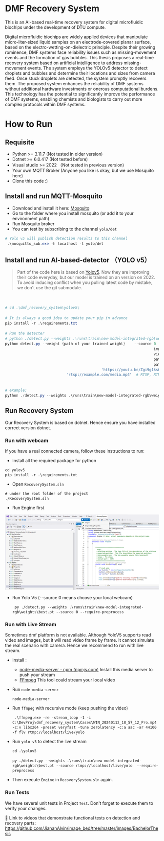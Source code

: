 # DMF Recovery System

This is an AI-based real-time recovery system for digital microfluidic biochips under the development of DTU compute.

Digital microfluidic biochips are widely applied devices that manipulate micro-liter-sized liquid samples on an  electrode-covered planar surface, based on the electro-wetting-on-dielectric principle. Despite their growing rominence, DMF systems face reliability issues such as missing-movement events and the formation of gas bubbles. This thesis proposes a real-time recovery system based on artificial intelligence to address missing-movement events. The system employs the YOLOv5 detector to detect droplets and bubbles and determine their locations and sizes from camera feed. Once stuck droplets are detected, the system promptly recovers them. The proposed system enhances the reliability of DMF systems without additional hardware investments or onerous computational burdens. This technology has the potential to significantly improve the performance of DMF systems, enabling chemists and biologists to carry out more complex protocols within DMF systems.

# How to Run

## Requisite

* Python >= 3.11.7 (Not tested in older version)
* Dotnet >= 6.0.417 (Not tested before)
* Visual studio >= 2022 （Not tested in previous version)
* Your own MQTT Broker (Anyone you like is okay, but we use Mosquito here)
* Clone this code :)

## Install and run MQTT-Mosquito

* Download and install it here: [Mosquito](https://mosquitto.org/download/)
* Go to the folder where you install mosquito (or add it to your environment path)
* Run Mosquito broker
* You can test by subscribing to the channel `yolo/det`

```powershell
# Yolo v5 will publish detection results to this channel
 .\mosquitto_sub.exe -h localhost -t yolo/det
```

## Install and run AI-based-detector （YOLO v5）

> Part of the code here is based on [Yolov5](https://github.com/ultralytics/yolov5). Now they are improving their code everyday, but our model is trained on an version on 2022. To avoid inducing conflict when you pulling latest code by mistake, we don't use the git submodule.

```powershell


# cd .\dmf_recovery_system\yolov5\

# It is always a good idea to update your pip in advance
pip install -r .\requirements.txt

# Run the detecter
# python ./detect.py --weights .\runs\train\new-model-integrated-rgb\weights\best.pt --source 0
python detect.py --weight {path of your trained weight}    --source 0  # webcam  
                            										img.jpg  # image
                            										vid.mp4  # video
                            										path/  # directory
                            										path/*.jpg  # glob
                            				'https://youtu.be/Zgi9g1ksQHc'  # YouTube
                            'rtsp://example.com/media.mp4'  # RTSP, RTMP, HTTP stream


# example:
python ./detect.py --weights .\runs\train\new-model-integrated-rgb\weights\best.pt --source ..\image_dataset\CorrectionTest\   --require-preprocess
```

## Run Recovery System

Our Recovery System is based on dotnet.
Hence ensure you have installed correct version dotnet.

### Run with webcam
If you have a real connected camera, follow these instructions to run:

* Install all the required package for python

```shell
cd yolov5
pip install -r .\requirements.txt
```

* Open `RecoverySystem.sln`
``` shell
# under the root folder of the project
./RecoverySystem.sln
```

* Run Engine first

![image-20240121231315740](.\pic\image-20240121231315740.png)

* Run Yolo V5 (--source 0 means choose your local webcam)

  ```shell
   py ./detect.py --weights .\runs\train\new-model-integrated-rgb\weights\best.pt --source 0 --require-preprocess
  ```

### Run with Live Stream

Sometimes dmf platform is not available. Although YoloV5 supports read video and images, but  it will read video frame by frame. It cannot simulate the real scenario with camera. Hence we recommend to run with live stream.

* Install : 

  * [node-media-server - npm (npmjs.com)](https://www.npmjs.com/package/node-media-server) Install this media server to push your stream
  * [FFmpeg](https://ffmpeg.org/)  This tool could stream your local video 

* Run `node-media-server`

  ```shell
  node-media-server
  ```

* Run `ffmpeg` with recursive mode (keep pushing the video)

  ```shell
   .\ffmpeg.exe -re -stream_loop -1 -i  C:\DevProj\dmf_recovery_system\Cases\WIN_20240112_18_57_12_Pro.mp4 -c:v libx264 -preset veryfast -tune zerolatency -c:a aac -ar 44100 -f flv rtmp://localhost/live/yolo
  ```

* Run `yolo v5` to detect the live stream

  ```shell
  cd .\yolov5
  
  py ./detect.py --weights .\runs\train\new-model-integrated-rgb\weights\best.pt --source rtmp://localhost/live/yolo  --require-preprocess
  ```

* Then execute `Engine` in `RecoverySystem.sln` again.

### Run Tests

We have several unit tests in Project `Test`. Don't forget to execute them to verify your changes. 




🔗 Link to videos that demonstrate functional tests on detection and recovery parts: https://github.com/JiananAlvin/image_bed/tree/master/images/BachelorThesis
